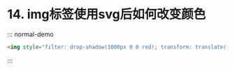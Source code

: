 # 14. img标签使用svg后如何改变颜色

::: normal-demo
```html
<img style="filter: drop-shadow(1000px 0 0 red); transform: translate(-1000px);" src="/babel.svg" />
```
:::
